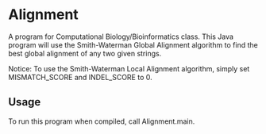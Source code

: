 # Alignment

A program for Computational Biology/Bioinformatics class. This Java program will use the Smith-Waterman Global Alignment algorithm to find the best global alignment of any two given strings.

Notice: To use the Smith-Waterman Local Alignment algorithm, simply set MISMATCH_SCORE and INDEL_SCORE to 0.

## Usage

To run this program when compiled, call Alignment.main.